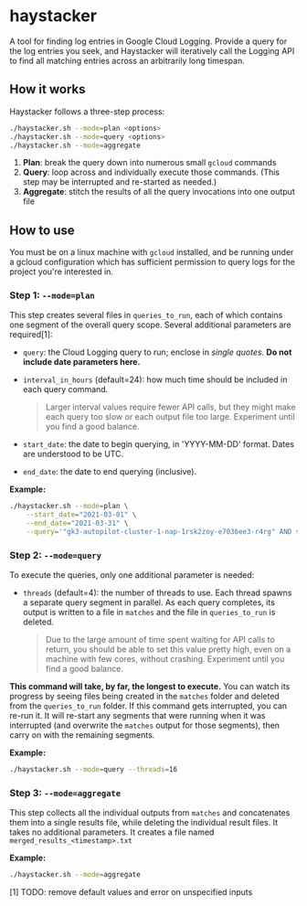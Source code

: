 # haystacker
A tool for finding log entries in Google Cloud Logging. Provide a query for the log entries you seek, and Haystacker will iteratively call the Logging API to find all matching entries across an arbitrarily long timespan.

## How it works
Haystacker follows a three-step process:
```sh
./haystacker.sh --mode=plan <options>
./haystacker.sh --mode=query <options>
./haystacker.sh --mode=aggregate
```
1. **Plan**: break the query down into numerous small `gcloud` commands
2. **Query**: loop across and individually execute those commands. (This step may be interrupted and re-started as needed.)
3. **Aggregate**: stitch the results of all the query invocations into one output file

## How to use
You must be on a linux machine with `gcloud` installed, and be running under a gcloud configuration which has sufficient permission to query logs for the project you're interested in.

### Step 1: `--mode=plan`
This step creates several files in `queries_to_run`, each of which contains one segment of the overall query scope. Several additional parameters are required[1]:
* `query`:  the Cloud Logging query to run; enclose in *single quotes*. **Do not include date parameters here.**
* `interval_in_hours` (default=24): how much time should be included in each query command. 

    > Larger interval values require fewer API calls, but they might make each query too slow or each output file too large. Experiment until you find a good balance.
* `start_date`: the date to begin querying, in 'YYYY-MM-DD' format. Dates are understood to be UTC.
* `end_date`: the date to end querying (inclusive).

**Example:**
```sh
./haystacker.sh --mode=plan \
    --start_date="2021-03-01" \
    --end_date="2021-03-31" \
    --query='"gk3-autopilot-cluster-1-nap-1rsk2zoy-e7036ee3-r4rg" AND severity=WARNING'
```

### Step 2: `--mode=query`
To execute the queries, only one additional parameter is needed:
* `threads` (default=4): the number of threads to use. Each thread spawns a separate query segment in parallel. As each query completes, its output is written to a file in `matches` and the file in `queries_to_run` is deleted. 

    > Due to the large amount of time spent waiting for API calls to return, you should be able to set this value pretty high, even on a machine with few cores, without crashing. Experiment until you find a good balance.

**This command will take, by far, the longest to execute.** You can watch its progress by seeing files being created in the `matches` folder and deleted from the `queries_to_run` folder. If this command gets interrupted, you can re-run it. It will re-start any segments that were running when it was interrupted (and overwrite the `matches` output for those segments), then carry on with the remaining segments.

**Example:**
```sh
./haystacker.sh --mode=query --threads=16
```

### Step 3: `--mode=aggregate`
This step collects all the individual outputs from `matches` and concatenates them into a single results file, while deleting the individual result files. It takes no additional parameters. It creates a file named `merged_results_<timestamp>.txt`

**Example:**
```sh
./haystacker.sh --mode=aggregate
```



[1] TODO: remove default values and error on unspecified inputs
